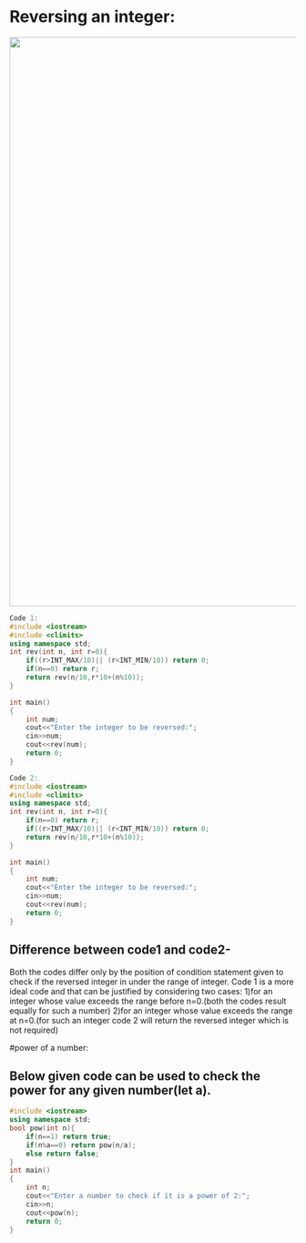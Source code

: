 # Reversing an integer:
<img src="https://user-images.githubusercontent.com/74038190/212284100-561aa473-3905-4a80-b561-0d28506553ee.gif" width="1000">

```cpp
Code 1:
#include <iostream>
#include <climits>
using namespace std;
int rev(int n, int r=0){
    if((r>INT_MAX/10)|| (r<INT_MIN/10)) return 0;
    if(n==0) return r;
    return rev(n/10,r*10+(n%10));
}

int main()
{
    int num;
    cout<<"Enter the integer to be reversed:";
    cin>>num;
    cout<<rev(num);
    return 0;
}
```

```cpp
Code 2:
#include <iostream>
#include <climits>
using namespace std;
int rev(int n, int r=0){
    if(n==0) return r;
    if((r>INT_MAX/10)|| (r<INT_MIN/10)) return 0;
    return rev(n/10,r*10+(n%10));
}

int main()
{
    int num;
    cout<<"Enter the integer to be reversed:";
    cin>>num;
    cout<<rev(num);
    return 0;
}
```
## Difference between code1 and code2-
Both the codes differ only by the position of condition statement given to check if the reversed integer in under the range of integer. Code 1 is a more ideal code and that can be justified by considering two cases:
1)for an integer whose value exceeds the range before n=0.(both the codes result equally for such a number)
2)for an integer whose value exceeds the range at n=0.(for such an integer code 2 will return the reversed integer which is not required)


#power of a number:
## Below given code can be used to  check the power for any given number(let a).
```cpp
#include <iostream>
using namespace std;
bool pow(int n){
    if(n==1) return true;
    if(n%a==0) return pow(n/a);
    else return false;
}
int main()
{
    int n;
    cout<<"Enter a number to check if it is a power of 2:";
    cin>>n;
    cout<<pow(n);
    return 0;
}
```
